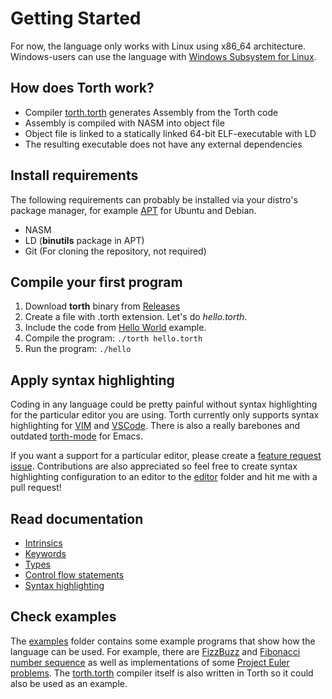 # Getting Started

For now, the language only works with Linux using x86_64 architecture. Windows-users can use the language with [Windows Subsystem for Linux](https://docs.microsoft.com/en-us/windows/wsl/install).

## How does Torth work?

- Compiler [torth.torth](../torth.torth) generates Assembly from the Torth code
- Assembly is compiled with NASM into object file
- Object file is linked to a statically linked 64-bit ELF-executable with LD
- The resulting executable does not have any external dependencies

## Install requirements

The following requirements can probably be installed via your distro's package manager, for example [APT](https://manpages.ubuntu.com/manpages/xenial/man8/apt.8.html) for Ubuntu and Debian.

- NASM
- LD (**binutils** package in APT)
- Git (For cloning the repository, not required)

## Compile your first program

1. Download **torth** binary from [Releases](https://github.com/CyberPaddy/torth/releases/latest)
2. Create a file with .torth extension. Let's do _hello.torth_.
3. Include the code from [Hello World](../examples/hello_world.torth) example.
4. Compile the program: `./torth hello.torth`
5. Run the program: `./hello`

## Apply syntax highlighting

Coding in any language could be pretty painful without syntax highlighting for the particular editor you are using. Torth currently only supports syntax highlighting for [VIM](syntax_highlighting.md#vim) and [VSCode](syntax_highlighting.md#visual-studio-code). There is also a really barebones and outdated [torth-mode](./../editor/emacs/torth-mode.el) for Emacs.

If you want a support for a particular editor, please create a [feature request issue](https://github.com/CyberPaddy/torth/issues/new/choose). Contributions are also appreciated so feel free to create syntax highlighting configuration to an editor to the [editor](../editor/) folder and hit me with a pull request!

## Read documentation

- [Intrinsics](intrinsics.md)
- [Keywords](keywords.md)
- [Types](types.md)
- [Control flow statements](control_flow.md)
- [Syntax highlighting](syntax_highlighting.md)

## Check examples

The [examples](../examples/) folder contains some example programs that show how the language can be used. For example, there are [FizzBuzz](../examples/fizzbuzz.torth) and [Fibonacci number sequence](../examples/fibonacci.torth) as well as implementations of some [Project Euler problems](../examples/euler/). The [torth.torth](./../torth.torth) compiler itself is also written in Torth so it could also be used as an example.
